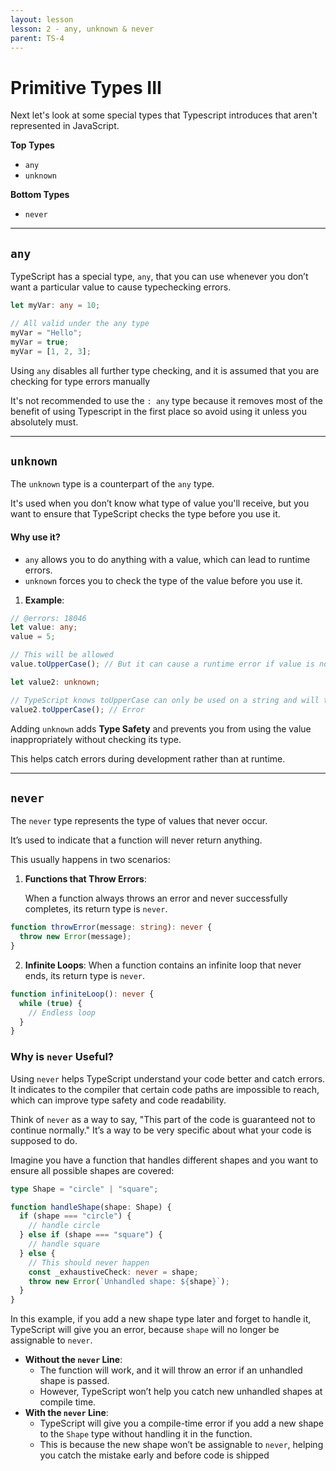 ```yaml
---
layout: lesson
lesson: 2 - any, unknown & never
parent: TS-4
---
```


# Primitive Types III

Next let's look at some special types that Typescript introduces that aren't represented in JavaScript.

**Top Types**

- `any`
- `unknown`

**Bottom Types**

- `never`

---

## `any`

TypeScript has a special type, `any`, that you can use whenever you don’t want a particular value to cause typechecking errors.

```ts twoslash
let myVar: any = 10;

// All valid under the any type
myVar = "Hello";
myVar = true;
myVar = [1, 2, 3];
```

Using `any` disables all further type checking, and it is assumed that you are checking for type errors manually

It's not recommended to use the `: any` type because it removes most of the benefit of using Typescript in the first place so avoid using it unless you absolutely must.

---

## `unknown`

The `unknown` type is a counterpart of the `any` type.

It's used when you don’t know what type of value you'll receive, but you want to ensure that TypeScript checks the type before you use it.

#### Why use it?

- `any` allows you to do anything with a value, which can lead to runtime errors.
- `unknown` forces you to check the type of the value before you use it.

1. **Example**:

```ts twoslash
// @errors: 18046
let value: any;
value = 5;

// This will be allowed
value.toUpperCase(); // But it can cause a runtime error if value is not a string.

let value2: unknown;

// TypeScript knows toUpperCase can only be used on a string and will throw an warning
value2.toUpperCase(); // Error
```

Adding `unknown` adds **Type Safety** and prevents you from using the value inappropriately without checking its type.

This helps catch errors during development rather than at runtime.

---

## `never`

The `never` type represents the type of values that never occur.

It’s used to indicate that a function will never return anything.

This usually happens in two scenarios:

1. **Functions that Throw Errors**:

   When a function always throws an error and never successfully completes, its return type is `never`.

```ts twoslash
function throwError(message: string): never {
  throw new Error(message);
}
```

2. **Infinite Loops**: When a function contains an infinite loop that never ends, its return type is `never`.

```ts twoslash
function infiniteLoop(): never {
  while (true) {
    // Endless loop
  }
}
```

### Why is `never` Useful?

Using `never` helps TypeScript understand your code better and catch errors. It indicates to the compiler that certain code paths are impossible to reach, which can improve type safety and code readability.

Think of `never` as a way to say, "This part of the code is guaranteed not to continue normally." It’s a way to be very specific about what your code is supposed to do.

Imagine you have a function that handles different shapes and you want to ensure all possible shapes are covered:

```ts twoslash
type Shape = "circle" | "square";

function handleShape(shape: Shape) {
  if (shape === "circle") {
    // handle circle
  } else if (shape === "square") {
    // handle square
  } else {
    // This should never happen
    const _exhaustiveCheck: never = shape;
    throw new Error(`Unhandled shape: ${shape}`);
  }
}
```

In this example, if you add a new shape type later and forget to handle it, TypeScript will give you an error, because `shape` will no longer be assignable to `never`.

- **Without the `never` Line**:
  - The function will work, and it will throw an error if an unhandled shape is passed.
  - However, TypeScript won’t help you catch new unhandled shapes at compile time.
- **With the `never` Line**:
  - TypeScript will give you a compile-time error if you add a new shape to the `Shape` type without handling it in the function.
  - This is because the new shape won’t be assignable to `never`, helping you catch the mistake early and before code is shipped
